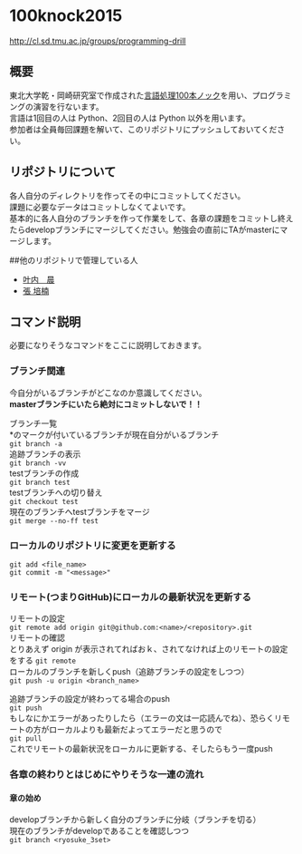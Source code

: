 # 100knock2015
http://cl.sd.tmu.ac.jp/groups/programming-drill

## 概要
東北大学乾・岡崎研究室で作成された[言語処理100本ノック][]を用い、プログラミングの演習を行ないます。  
言語は1回目の人は Python、2回目の人は Python 以外を用います。  
参加者は全員毎回課題を解いて、このリポジトリにプッシュしておいてください。  

[言語処理100本ノック]: http://www.cl.ecei.tohoku.ac.jp/nlp100/

## リポジトリについて
各人自分のディレクトリを作ってその中にコミットしてください。  
課題に必要なデータはコミットしなくてよいです。  
基本的に各人自分のブランチを作って作業をして、各章の課題をコミットし終えたらdevelopブランチにマージしてください。勉強会の直前にTAがmasterにマージします。  

##他のリポジトリで管理している人
* [叶内　晨](https://github.com/shin-kanouchi/NLP100knock2015)
* [張 培楠](https://github.com/peinan/NLP100DrillExercises2015)

## コマンド説明
必要になりそうなコマンドをここに説明しておきます。  

### ブランチ関連
今自分がいるブランチがどこなのか意識してください。  
**masterブランチにいたら絶対にコミットしないで！！**  


ブランチ一覧  
\*のマークが付いているブランチが現在自分がいるブランチ  
`git branch -a`    
追跡ブランチの表示  
`git branch -vv`  
testブランチの作成  
`git branch test`  
testブランチへの切り替え   
`git checkout test`  
現在のブランチへtestブランチをマージ  
`git merge --no-ff test`  



### ローカルのリポジトリに変更を更新する
`git add <file_name>`  
`git commit -m "<message>"`  


### リモート(つまりGitHub)にローカルの最新状況を更新する
リモートの設定  
`git remote add origin git@github.com:<name>/<repository>.git`  
リモートの確認  
とりあえず origin が表示されてればおｋ、されてなければ上のリモートの設定をする
`git remote`  
ローカルのブランチを新しくpush（追跡ブランチの設定をしつつ）  
`git push -u origin <branch_name>`  

追跡ブランチの設定が終わってる場合のpush  
`git push`  
もしなにかエラーがあったりしたら（エラーの文は一応読んでね）、恐らくリモートの方がローカルよりも最新だよってエラーだと思うので  
`git pull`  
これでリモートの最新状況をローカルに更新する、そしたらもう一度push  

### 各章の終わりとはじめにやりそうな一連の流れ  
#### 章の始め
developブランチから新しく自分のブランチに分岐（ブランチを切る）  
現在のブランチがdevelopであることを確認しつつ  
`git branch <ryosuke_3set>`

  
